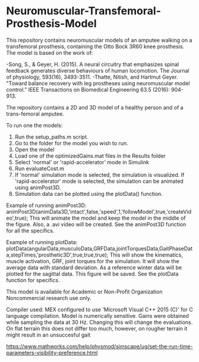 # Neuromuscular-Transfemoral-Prosthesis-Model


This repository contains neuromuscular models of an amputee walking on a transfemoral prosthesis, containing the Otto Bock 3R60 knee prosthesis. 
The model is based on the work of:

-Song, S., & Geyer, H. (2015). A neural circuitry that emphasizes spinal feedback generates diverse behaviours of human locomotion. The Journal of physiology, 593(16), 3493-3511.
-Thatte, Nitish, and Hartmut Geyer. "Toward balance recovery with leg prostheses using neuromuscular model control." IEEE Transactions on Biomedical Engineering 63.5 (2016): 904-913.

The repository contains a 2D and 3D model of a healthy person and of a trans-femoral amputee.

To run one the models:

1. Run the setup_paths.m script.
2. Go to the folder for the model you wish to run.
3. Open the model
3. Load one of the optimizedGains.mat files in the Results folder
4. Select 'normal' or 'rapid-accelerator' mode in Simulink
5. Run evaluateCost.m
6. If 'normal' simulation mode is selected, the simulation is visualized. If 'rapid-accelerator' mode is selected, the simulation can be animated using animPost3D.
7. Simulation data can be plotted using the plotData() function.


Example of running animPost3D: 
animPost3D(animData3D,'intact',false,'speed',1,'followModel',true,'createVideo',true);
This will animate the model and keep the model in the middle of the figure. Also, a .avi video will be created. See the animPost3D function for all the specifics.

Example of running plotData: 
plotData(angularData,musculoData,GRFData,jointTorquesData,GaitPhaseData,stepTimes,'prosthetic3D',true,true,true);
This will show the kinematics, muscle activation, GRF, joint torques for the simulation. It will show the average data with standard deviation. As a reference winter data will be plotted for the sagittal data. This figure will be saved. See the plotData function for specifics.

This model is available for Academic or Non-Profit Organization Noncommercial research use only.

Compiler used: MEX configured to use 'Microsoft Visual C++ 2015 (C)' for C language compilation.
Model is numerically sensitive. Gains were obtained while sampling the data at 30 Hz. Changing this will change the evaluations. On flat terrain this does not differ too much, however, on rougher terrain it might result in an unsuccesful gait

https://www.mathworks.com/help/physmod/simscape/ug/set-the-run-time-parameters-visibility-preference.html
